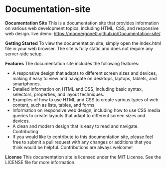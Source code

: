 # Documentation-site
**Documentation Site**
This is a documentation site that provides information on various web development topics, including HTML, CSS, and responsive web design.
live demo: https://moonergone0.github.io/Documentation-site/

**Getting Started**
To view the documentation site, simply open the index.html file in your web browser. The site is fully static and does not require any server-side setup.

**Features**
The documentation site includes the following features:

+ A responsive design that adapts to different screen sizes and devices, making it easy to view and navigate on desktops, laptops, tablets, and smartphones.
+ Detailed information on HTML and CSS, including basic syntax, selectors, properties, and layout techniques.
+ Examples of how to use HTML and CSS to create various types of web content, such as lists, tables, and forms.
+ Information on responsive web design, including how to use CSS media queries to create layouts that adapt to different screen sizes and devices.
+ A clean and modern design that is easy to read and navigate.
Contributing
+ If you would like to contribute to this documentation site, please feel free to submit a pull request with any changes or additions that you think would be helpful. Contributions are always welcome!

**License**
This documentation site is licensed under the MIT License. See the LICENSE file for more information.
